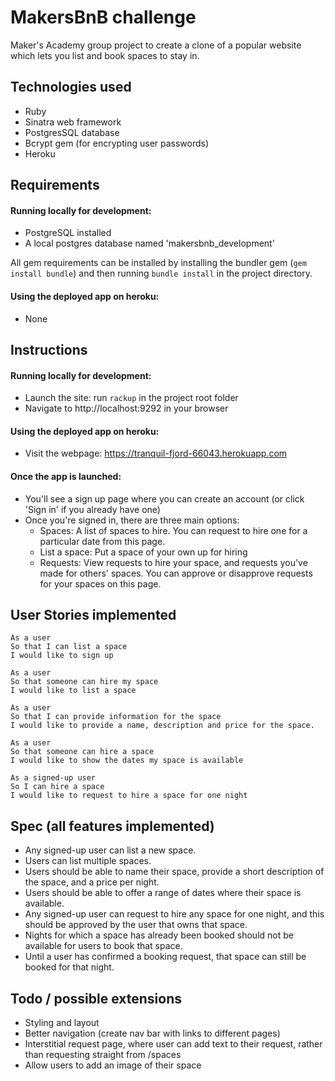 MakersBnB challenge
==================

Maker's Academy group project to create a clone of a popular website which lets you list and book spaces to stay in.


Technologies used
-------

- Ruby
- Sinatra web framework
- PostgresSQL database
- Bcrypt gem (for encrypting user passwords)
- Heroku


Requirements 
-------

#### Running locally for development:

+ PostgreSQL installed
+ A local postgres database named 'makersbnb_development'

All gem requirements can be installed by installing the bundler gem (`gem install bundle`) and then running `bundle install` in the project directory.

#### Using the deployed app on heroku: 

+ None


Instructions
-------

#### Running locally for development:

- Launch the site: run `rackup` in the project root folder
- Navigate to  http://localhost:9292 in your browser

#### Using the deployed app on heroku: 

+ Visit the webpage: https://tranquil-fjord-66043.herokuapp.com

#### Once the app is launched:

+ You'll see a sign up page where you can create an account (or click 'Sign in' if you already have one)
+ Once you're signed in, there are three main options:
  + Spaces: A list of spaces to hire. You can request to hire one for a particular date from this page.
  + List a space: Put a space of your own up for hiring
  + Requests: View requests to hire your space, and requests you've made for others' spaces. You can approve or disapprove requests for your spaces on this page.


## User Stories implemented

```
As a user
So that I can list a space
I would like to sign up

As a user
So that someone can hire my space
I would like to list a space

As a user
So that I can provide information for the space
I would like to provide a name, description and price for the space.

As a user
So that someone can hire a space
I would like to show the dates my space is available

As a signed-up user
So I can hire a space
I would like to request to hire a space for one night

```

## Spec (all features implemented)

- Any signed-up user can list a new space.
- Users can list multiple spaces.
- Users should be able to name their space, provide a short description of the space, and a price per night.
- Users should be able to offer a range of dates where their space is available.
- Any signed-up user can request to hire any space for one night, and this should be approved by the user that owns that space.
- Nights for which a space has already been booked should not be available for users to book that space.
- Until a user has confirmed a booking request, that space can still be booked for that night.


## Todo / possible extensions

- Styling and layout
- Better navigation (create nav bar with links to different pages)
- Interstitial request page, where user can add text to their request, rather than requesting straight from /spaces
- Allow users to add an image of their space
